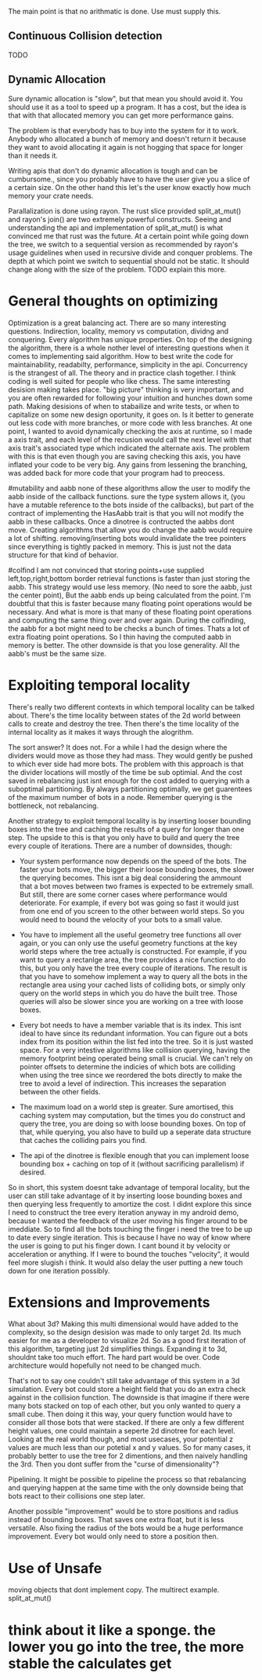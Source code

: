 The main point is that no arithmatic is done. Use must supply this.


## Continuous Collision detection
TODO

## Dynamic Allocation

Sure dynamic allocation is "slow", but that mean you should avoid it. You should use it as a tool to speed up a program. It has a cost, but the idea is that with that allocated memory you can get more performance gains.

The problem is that everybody has to buy into the system for it to work. Anybody who allocated a bunch of memory and doesn't return it because they want to avoid allocating it again is not hogging that space for longer than it needs it.

Writing apis that don't do dynamic allocation is tough and can be cumbursome., since you probably have to have the user give you a slice of a certain size. On the other hand this let's the user know exactly how much memory your crate needs.




Parallalization is done using rayon. The rust slice provided split_at_mut() and rayon's join() are two extremely powerful constructs. Seeing and understanding the api and implementation of split_at_mut() is what convinced me that rust was the future.
At a certain point while going down the tree, we switch to a sequential version as recommended by rayon's usage guidelines when used in recursive divide and conquer problems. The depth at which point we switch to sequential should not be static. It should change along with the size of the problem. TODO explain this more.



# General thoughts on optimizing


Optimization is a great balancing act. There are so many interesting questions. Indirection, locality, memory vs computation, dividng and conquering. Every algorithm has unique properties. On top of the designing the algorithm, there is a whole nother level of interesting questions when it comes to implementing said algorithm. How to best write the code for maintainability, readabilty, performance, simplicity in the api. Concurrency is the strangest of all. The theory and in practice clash together. I think coding is well suited for people who like chess. The same interesting desision making takes place. "big picture" thinking is very important, and you are often rewarded for following your intuition and hunches down some path. Making desisions of when to stabailize and write tests, or when to capitalize on some new design oportunity, it goes on. Is it better to generate out less code with more branches, or more code with less branches.  At one point, I wanted to avoid dynamically checking the axis at runtime, so I made a axis trait, and each level of the recusion would call the next level with that axis trait's associated type which indicated the alternate axis. The problem with this is that even though you are saving checking this axis, you have inflated your code to be very big. Any gains from lessening the branching, was added back for more code that your program had to preocess.


#mutability and aabb
none of these algorithms allow the user to modify the aabb inside of the callback functions. sure the type system allows it, (you have a mutable reference to the bots inside of the callbacks), but part of the contract of implementing the HasAabb trait is that you will not modify the aabb in these callbacks. Once a dinotree is contructed the aabbs dont move. Creating algorithms that allow you do change the aabb would require a lot of shifting. removing/inserting bots would invalidate the tree pointers since everything is tightly packed in memory. This is just not the data structure for that kind of behavior.



#colfind
I am not convinced that storing points+use supplied left,top,right,bottom border retrieval functions is faster than just
storing the aabb. This strategy would use less memory. (No need to sore the aabb, just the center point), But the aabb ends up being calculated from the point. I'm doubtful that this is faster because many floating point operations would be necessary. And what is more
is that many of these floating point operations and computing the same thing over and over again. During the colfinding,
the aabb for a bot might need to be checks a bunch of times. Thats a lot of extra floating point operations. So I thin having the computed aabb in memory is better. 
The other downside is that you lose generality. All the aabb's must be the same size.




# Exploiting temporal locality

There's really two different contexts in which temporal locality can be talked about. There's the time locality between states of the 2d world between calls to create and destroy the tree. Then there's the time locality of the internal locality as it makes it ways through the alogrithm.

The sort answer? It does not. For a while I had the design where the dividers would move as those they had mass. They would gently be pushed to which ever side had more bots. The problem with this approach is that the divider locations will mostly of the time be sub optimial. And the cost saved in rebalancing just isnt enough for the cost added to querying with a suboptimal partitioning. By always partitioning optimally, we get guarentees of the maximum number of bots in a node. Remember querying is the bottleneck, not rebalancing.




Another strategy to exploit temporal locality is by inserting looser bounding boxes into the tree and caching the results of a query for longer than one step. The upside to this is that you only have to build and query the tree every couple of iterations. There are a number of downsides, though:

* Your system performance now depends on the speed of the bots. The faster your bots move, the bigger their loose bounding boxes, the slower the querying becomes. This isnt a big deal considering the ammount that a bot moves between two frames is expected to be extremely small. But still, there are some corner cases where performance would deteriorate. For example, if every bot was going so fast it would just from one end of you screen to the other between world steps. So you would need to bound the velocity of your bots to a small value.

* You have to implement all the useful geometry tree functions all over again, or you can only use the useful geometry functions at the key world steps where the tree actually is constructed. For example, if you want to query a rectanlge area, the tree provides a nice function to do this, but you only have the tree every couple of iterations. The result is that you have to somehow implement a way to query all the bots in the rectangle area using your cached lists of colliding bots, or simply only query on the world steps in which you do have the built tree. Those queries will also be slower since you are working on a tree with loose boxes.

* Every bot needs to have a member variable that is its index. This isnt ideal to have since its redundant information. You can figure out a bots index from its position within the list fed into the tree. So it is just wasted space. For a very intestive algorithms like collision querying, having the memory footprint being operated being small is crucial. We can't rely on pointer offsets to determine the indicies of which bots are colliding when using the tree since we reordered the bots directly to make the tree to avoid a level of indirection. This increases the separation between the other fields.

* The maximum load on a world step is greater. Sure amortised, this caching system may computation, but the times you do construct and query the tree, you are doing so with loose bounding boxes. On top of that, while querying, you also have to build up a seperate data structure that caches the colliding pairs you find. 

* The api of the dinotree is flexible enough that you can implement loose bounding box + caching on top of it (without sacrificing parallelism) if desired.



So in short, this system doesnt take advantage of temporal locality, but the user can still take advantage of it by inserting loose bounding boxes and then querying less frequently to amortize the cost. I didnt explore this since I need to construct the tree every iteration anyway in my android demo, because I wanted the feedback of the user moving his finger around to be imeddiate. So to find all the bots touching the finger i need the tree to be up to date every single iteration. This is because I have no way of know where the user is going to put his finger down. I cant bound it by velocity or acceleration or anything. If I were to bound the touches "velocity", it would feel more slugish i think. It would also delay the user putting a new touch down for one iteration possibly.



# Extensions and Improvements

What about 3d? Making this multi dimensional would have added to the complexity, so the design desision was made to only target 2d. Its much easier for me as a developer to visualize 2d. So as a good first iteration of this algorithm, targeting just 2d simplifies things. Expanding it to 3d, shouldnt take too much effort. The hard part would be over. Code architecture would hopefully not need to be changed much.  


That's not to say one couldn't still take advantage of this system in a 3d simulation. Every bot could store a height field that you do an extra check against in the collision function. The downside is that imagine if there were many bots stacked on top of each other, but you only wanted to query a small cube. Then doing it this way, your query function would have to consider all those bots that were stacked. If there are only a few different height values, one could maintain a seperte 2d dinotree for each level. Looking at the real world though, and most usecases, your potential z values are much less than our potetial x and y values. So for many cases, it probably better to use the tree for 2 dimentions, and then naively handling the 3rd. Then you dont suffer from the "curse of dimensionality"?

Pipelining. It might be possible to pipeline the process so that rebalancing and querying happen at the same time with the only downside being that bots react to their collisions one step later.

Another possible "improvement" would be to store positions and radius instead of bounding boxes.
That saves one extra float, but it is less versatile. Also fixing the radius of the bots would be a
huge performance improvement. Every bot would only need to store a position then.



# Use of Unsafe

moving objects that dont implement copy.
The multirect example. 
split_at_mut()

# think about it like a sponge. the lower you go into the tree, the more stable the calculates get 
